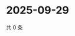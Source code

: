 # 2025-09-29

共 0 条

<!-- BEGIN ZHIHUVIDEO -->
<!-- 最后更新时间 Mon Sep 29 2025 17:14:08 GMT+0800 (China Standard Time) -->

<!-- END ZHIHUVIDEO -->
